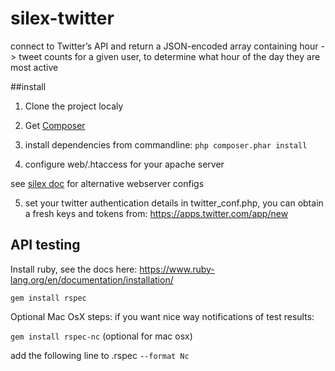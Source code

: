 # silex-twitter
connect to Twitter’s API and return a JSON-encoded array containing hour -> tweet counts for a given user, to determine what hour of the day they are most active

##install

1. Clone the project localy

2. Get [Composer](https://getcomposer.org/)

3. install dependencies from commandline:
`php composer.phar install`

4. configure web/.htaccess for your apache server

see [silex doc](http://silex.sensiolabs.org/doc/master/web_servers.html) for alternative webserver configs

5. set your twitter authentication details in twitter_conf.php, 
you can obtain a fresh keys and tokens from: https://apps.twitter.com/app/new


## API testing
Install ruby, see the docs here:
https://www.ruby-lang.org/en/documentation/installation/

`gem install rspec`

Optional Mac OsX steps:
if you want nice way notifications of test results:

`gem install rspec-nc` (optional for mac osx)

 add the following line to .rspec
`--format Nc`

